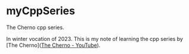 # myCppSeries
The Cherno cpp series.

In winter vocation of 2023.
This is my note of learning the cpp series by [The Cherno]([The Cherno - YouTube](https://www.youtube.com/@TheCherno)).
